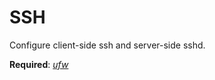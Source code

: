 # SSH

Configure client-side ssh and server-side sshd.

**Required**: [*ufw*](https://wiki.ubuntu.com/UncomplicatedFirewall)
